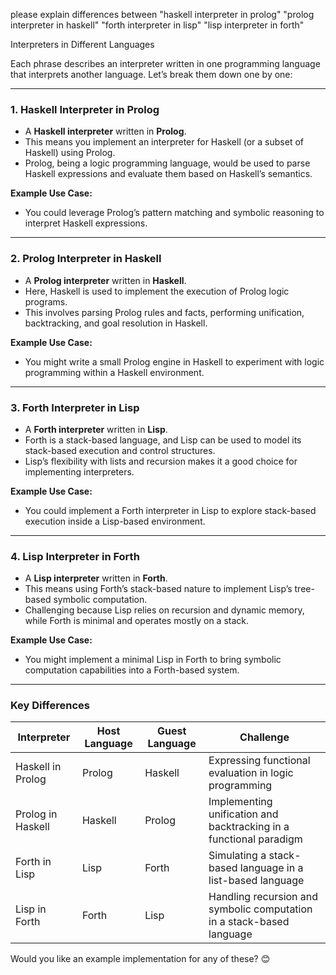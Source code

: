 please explain differences between "haskell interpreter in prolog" "prolog interpreter in haskell" "forth interpreter in lisp" "lisp interpreter in forth"

Interpreters in Different Languages

Each phrase describes an interpreter written in one programming language that interprets another language. Let’s break them down one by one:

---

### 1. **Haskell Interpreter in Prolog**
   - A **Haskell interpreter** written in **Prolog**.
   - This means you implement an interpreter for Haskell (or a subset of Haskell) using Prolog.
   - Prolog, being a logic programming language, would be used to parse Haskell expressions and evaluate them based on Haskell’s semantics.

   **Example Use Case:** 
   - You could leverage Prolog’s pattern matching and symbolic reasoning to interpret Haskell expressions.

---

### 2. **Prolog Interpreter in Haskell**
   - A **Prolog interpreter** written in **Haskell**.
   - Here, Haskell is used to implement the execution of Prolog logic programs.
   - This involves parsing Prolog rules and facts, performing unification, backtracking, and goal resolution in Haskell.

   **Example Use Case:**  
   - You might write a small Prolog engine in Haskell to experiment with logic programming within a Haskell environment.

---

### 3. **Forth Interpreter in Lisp**
   - A **Forth interpreter** written in **Lisp**.
   - Forth is a stack-based language, and Lisp can be used to model its stack-based execution and control structures.
   - Lisp’s flexibility with lists and recursion makes it a good choice for implementing interpreters.

   **Example Use Case:**  
   - You could implement a Forth interpreter in Lisp to explore stack-based execution inside a Lisp-based environment.

---

### 4. **Lisp Interpreter in Forth**
   - A **Lisp interpreter** written in **Forth**.
   - This means using Forth’s stack-based nature to implement Lisp’s tree-based symbolic computation.
   - Challenging because Lisp relies on recursion and dynamic memory, while Forth is minimal and operates mostly on a stack.

   **Example Use Case:**  
   - You might implement a minimal Lisp in Forth to bring symbolic computation capabilities into a Forth-based system.

---

### **Key Differences**
| **Interpreter** | **Host Language** | **Guest Language** | **Challenge** |
|---------------|----------------|---------------|------------|
| Haskell in Prolog | Prolog | Haskell | Expressing functional evaluation in logic programming |
| Prolog in Haskell | Haskell | Prolog | Implementing unification and backtracking in a functional paradigm |
| Forth in Lisp | Lisp | Forth | Simulating a stack-based language in a list-based language |
| Lisp in Forth | Forth | Lisp | Handling recursion and symbolic computation in a stack-based language |

Would you like an example implementation for any of these? 😊
